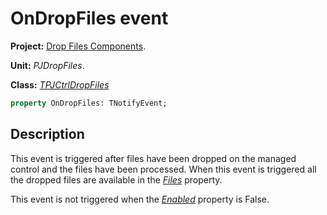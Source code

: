 # OnDropFiles event

**Project:** [Drop Files Components](../API.md).

**Unit:** _PJDropFiles_.

**Class:** _[TPJCtrlDropFiles](./TPJCtrlDropFiles.md)_

```pascal
property OnDropFiles: TNotifyEvent;
```

## Description

This event is triggered after files have been dropped on the managed control and the files have been processed. When this event is triggered all the dropped files are available in the _[Files](./TPJCtrlDropFiles-Files.md)_  property.

This event is not triggered when the _[Enabled](./TPJCtrlDropFiles-Enabled.md)_ property is False.
